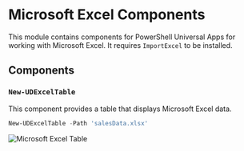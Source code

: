 # Microsoft Excel Components

This module contains components for PowerShell Universal Apps for working with Microsoft Excel. It requires `ImportExcel` to be installed.

## Components

### `New-UDExcelTable`

This component provides a table that displays Microsoft Excel data.

```powershell
New-UDExcelTable -Path 'salesData.xlsx'
```

![Microsoft Excel Table](https://raw.githubusercontent.com/ironmansoftware/scripts/main/images/Office/Excel.Apps.Components/ExcelTable.png)

